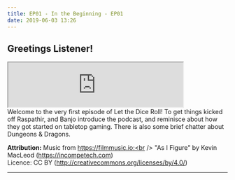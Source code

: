 ```yaml
---
title: EP01 - In the Beginning - EP01
date: 2019-06-03 13:26
---
```


## Greetings Listener! 

<iframe src="https://anchor.fm/letthediceroll/embed/episodes/The-Beginning---EP01-e490rf" height="102px" width="400px" frameborder="1" scrolling="no"></iframe>

<br />
Welcome to the very first episode of Let the Dice Roll!  To get things kicked off Raspathir, and Banjo introduce the podcast, and reminisce about how they got started on tabletop gaming.  There is also some brief chatter about Dungeons & Dragons.

 
<strong>Attribution:</strong>
Music from https://filmmusic.io:<br />
"As I Figure" by Kevin MacLeod (https://incompetech.com)<br />
Licence: CC BY (http://creativecommons.org/licenses/by/4.0/)

***
